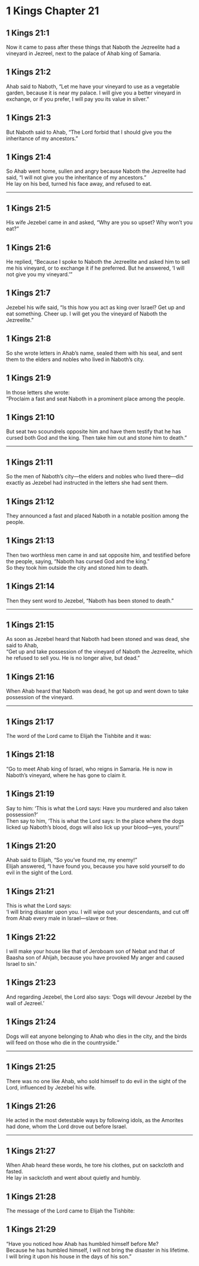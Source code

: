 # 1 Kings Chapter 21

## 1 Kings 21:1

Now it came to pass after these things that Naboth the Jezreelite had a vineyard in Jezreel, next to the palace of Ahab king of Samaria.

## 1 Kings 21:2

Ahab said to Naboth, “Let me have your vineyard to use as a vegetable garden, because it is near my palace. I will give you a better vineyard in exchange, or if you prefer, I will pay you its value in silver.”

## 1 Kings 21:3

But Naboth said to Ahab, “The Lord forbid that I should give you the inheritance of my ancestors.”

## 1 Kings 21:4

So Ahab went home, sullen and angry because Naboth the Jezreelite had said, “I will not give you the inheritance of my ancestors.”  
He lay on his bed, turned his face away, and refused to eat.

---

## 1 Kings 21:5

His wife Jezebel came in and asked, “Why are you so upset? Why won’t you eat?”

## 1 Kings 21:6

He replied, “Because I spoke to Naboth the Jezreelite and asked him to sell me his vineyard, or to exchange it if he preferred. But he answered, ‘I will not give you my vineyard.’”

## 1 Kings 21:7

Jezebel his wife said, “Is this how you act as king over Israel? Get up and eat something. Cheer up. I will get you the vineyard of Naboth the Jezreelite.”

## 1 Kings 21:8

So she wrote letters in Ahab’s name, sealed them with his seal, and sent them to the elders and nobles who lived in Naboth’s city.

## 1 Kings 21:9

In those letters she wrote:  
“Proclaim a fast and seat Naboth in a prominent place among the people.

## 1 Kings 21:10

But seat two scoundrels opposite him and have them testify that he has cursed both God and the king. Then take him out and stone him to death.”

---

## 1 Kings 21:11

So the men of Naboth’s city—the elders and nobles who lived there—did exactly as Jezebel had instructed in the letters she had sent them.

## 1 Kings 21:12

They announced a fast and placed Naboth in a notable position among the people.

## 1 Kings 21:13

Then two worthless men came in and sat opposite him, and testified before the people, saying, “Naboth has cursed God and the king.”  
So they took him outside the city and stoned him to death.

## 1 Kings 21:14

Then they sent word to Jezebel, “Naboth has been stoned to death.”

---

## 1 Kings 21:15

As soon as Jezebel heard that Naboth had been stoned and was dead, she said to Ahab,  
“Get up and take possession of the vineyard of Naboth the Jezreelite, which he refused to sell you. He is no longer alive, but dead.”

## 1 Kings 21:16

When Ahab heard that Naboth was dead, he got up and went down to take possession of the vineyard.

---

## 1 Kings 21:17

The word of the Lord came to Elijah the Tishbite and it was:

## 1 Kings 21:18

“Go to meet Ahab king of Israel, who reigns in Samaria. He is now in Naboth’s vineyard, where he has gone to claim it.

## 1 Kings 21:19

Say to him: ‘This is what the Lord says: Have you murdered and also taken possession?’  
Then say to him, ‘This is what the Lord says: In the place where the dogs licked up Naboth’s blood, dogs will also lick up your blood—yes, yours!’”

## 1 Kings 21:20

Ahab said to Elijah, “So you’ve found me, my enemy!”  
Elijah answered, “I have found you, because you have sold yourself to do evil in the sight of the Lord.

## 1 Kings 21:21

This is what the Lord says:  
‘I will bring disaster upon you. I will wipe out your descendants, and cut off from Ahab every male in Israel—slave or free.

## 1 Kings 21:22

I will make your house like that of Jeroboam son of Nebat and that of Baasha son of Ahijah, because you have provoked My anger and caused Israel to sin.’

## 1 Kings 21:23

And regarding Jezebel, the Lord also says: ‘Dogs will devour Jezebel by the wall of Jezreel.’

## 1 Kings 21:24

Dogs will eat anyone belonging to Ahab who dies in the city, and the birds will feed on those who die in the countryside.”

---

## 1 Kings 21:25

There was no one like Ahab, who sold himself to do evil in the sight of the Lord, influenced by Jezebel his wife.

## 1 Kings 21:26

He acted in the most detestable ways by following idols, as the Amorites had done, whom the Lord drove out before Israel.

---

## 1 Kings 21:27

When Ahab heard these words, he tore his clothes, put on sackcloth and fasted.  
He lay in sackcloth and went about quietly and humbly.

## 1 Kings 21:28

The message of the Lord came to Elijah the Tishbite:

## 1 Kings 21:29

“Have you noticed how Ahab has humbled himself before Me?  
Because he has humbled himself, I will not bring the disaster in his lifetime.  
I will bring it upon his house in the days of his son.”

